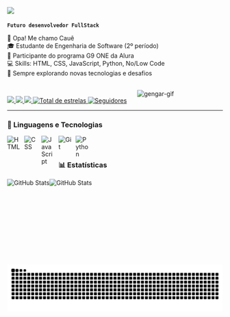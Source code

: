 <img src="https://readme-typing-svg.herokuapp.com/?font=Righteous&size=35&left=true&vleft=true&width=500&height=70&color=9932CC&duration=2000&lines=Opa!+👋;+Me+chamo+Cauê!+👾;"/>

**`Futuro desenvolvedor FullStack`**

👋 Opa! Me chamo Cauê  
🎓 Estudante de Engenharia de Software (2º período)  
🚀 Participante do programa G9 ONE da Alura  
💻 Skills: HTML, CSS, JavaScript, Python, No/Low Code  
🌟 Sempre explorando novas tecnologias e desafios

<div style="display: inline_block">
  <br>
  <img align="right" alt="gengar-gif" src="https://media.tenor.com/InvGTXnS4PwAAAAi/gengar-gen-2.gif" width="200">
</div>

<p align="left">
    <a href="https://www.linkedin.com/in/cauê-silva" target="_blank">
      <img src="https://img.shields.io/badge/LinkedIn-0A66C2?style=for-the-badge&logo=LinkedIn&logoColor=white" target="_blank">
    </a>
    <a href="(https://www.youtube.com/@CaueeSilva)" target="_blank">
      <img src="https://img.shields.io/badge/YouTube-FF0000?style=for-the-badge&logo=youtube&logoColor=white" target="_blank">
    </a>
    <a href="https://www.instagram.com/cauee_y7" target="_blank">
      <img src="https://img.shields.io/badge/-Instagram-E4405F?style=for-the-badge&logo=Instagram&logoColor=white" target="_blank">
    </a>
    <a href="https://github.com/Cauee-dev?tab=repositories&sort=stargazers">
        <img 
            alt="Total de estrelas" 
            title="Total de estrelas GitHub" 
            src="https://custom-icon-badges.demolab.com/github/stars/Cauee-dev?color=55960c&style=for-the-badge&labelColor=488207&logo=star&label=estrelas"
        />
    </a>
    <a href="https://github.com/Cauee-dev?tab=followers">
        <img 
            alt="Seguidores" 
            title="Me siga no GitHub" 
            src="https://custom-icon-badges.demolab.com/github/followers/Cauee-dev?color=236ad3&labelColor=1155ba&style=for-the-badge&logo=github&label=Seguidores&logoColor=white"
        />
    </a>
</p>

---

### 🤖 Linguagens e Tecnologias

<img 
    align="left" 
    alt="HTML"
    title="HTML" 
    width="30px" 
    style="padding-right: 10px;" 
    src="https://cdn.jsdelivr.net/gh/devicons/devicon@latest/icons/html5/html5-original.svg" 
/>
<img 
    align="left" 
    alt="CSS" 
    title="CSS"
    width="30px" 
    style="padding-right: 10px;" 
    src="https://cdn.jsdelivr.net/gh/devicons/devicon@latest/icons/css3/css3-original.svg" 
/>
<img 
    align="left" 
    alt="JavaScript" 
    title="JavaScript"
    width="30px" 
    style="padding-right: 10px;" 
    src="https://cdn.jsdelivr.net/gh/devicons/devicon@latest/icons/javascript/javascript-original.svg" 
/>
<img 
    align="left" 
    alt="Git" 
    title="Git"
    width="30px" 
    style="padding-right: 10px;" 
    src="https://cdn.jsdelivr.net/gh/devicons/devicon@latest/icons/git/git-original.svg" 
/>
<img 
    align="left" 
    alt="Python" 
    title="Python"
    width="30px" 
    style="padding-right: 10px;" 
    src="https://cdn.jsdelivr.net/gh/devicons/devicon@latest/icons/python/python-original.svg" 
/>

<br/>
<br/>

### 📊 Estatísticas

<p>
<img
  align="left"
  alt="GitHub Stats"
  height="200"
  src="https://github-readme-stats.vercel.app/api?username=Cauee-dev&show_icons=true&theme=tokyonight&include_all_commits=true&locale=pt-br"
/>
<img
  align="left"
  alt="GitHub Stats"
  height="200"
  src="https://github-readme-stats.vercel.app/api/top-langs/?username=Cauee-dev&theme=tokyonight&layout=compact&custom_title=Tecnologias&langs_count=9"
/>
</p>

<picture align="center">
<source media="(prefers-color-scheme: dark)" srcset="https://raw.githubusercontent.com/Cauee-dev/Cauee-dev/output/github-contribution-grid-snake-dark.svg">
<source media="(prefers-color-scheme: light)" srcset="https://raw.githubusercontent.com/Cauee-dev/Cauee-dev/output/github-contribution-grid-snake-dark.svg">
<img align="center" alt="github contribution grid snake animation" src="https://raw.githubusercontent.com/Cauee-dev/Cauee-dev/output/github-contribution-grid-snake.svg">
</picture>
